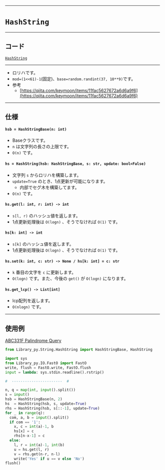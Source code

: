 _____

# `HashString`

_____

## コード

[`HashString`](https://github.com/titan-23/Library_py/blob/main/String/HashString.py)
<!-- code=https://github.com/titan-23/Library_py/blob/main/String\HashString.py -->

_____

- ロリハです。
- `mod=(1<<61)-1`(固定)、`base=random.randint(37, 10**9)`です。
- 参考
  - [https://qiita.com/keymoon/items/11fac5627672a6d6a9f6](https://qiita.com/keymoon/items/11fac5627672a6d6a9f6)

_____

## 仕様

#### `hsb = HashStringBase(n: int)`
- Baseクラスです。
- `n` は文字列の長さの上限です。
- `O(n)` です。

#### `hs = HashString(hsb: HashStringBase, s: str, update: bool=False)`
- 文字列 `s` からロリハを構築します。
- `update=True` のとき、1点更新が可能になります。
  - 内部でセグ木を構築してます。
- `O(n)` です。

#### `hs.get(l: int, r: int) -> int`
- `s[l, r)` のハッシュ値を返します。
- 1点更新処理後は `O(logn)` 、そうでなければ `O(1)` です。

#### `hs[k: int] -> int`
- `s[k]` のハッシュ値を返します。
- 1点更新処理後は `O(logn)` 、そうでなければ `O(1)` です。

#### `hs.set(k: int, c: str) -> None / hs[k: int] = c: str`
- `k` 番目の文字を `c` に更新します。
- `O(logn)` です。また、今後の `get()` が `O(logn)` になります。

#### `hs.get_lcp() -> List[int]`
- lcp配列を返します。
- `O(nlogn)` です。

_____

## 使用例

[ABC331F Palindrome Query]()

```python
from Library_py.String.HashString import HashStringBase, HashString

import sys
from Library_py.IO.FastO import FastO
write, flush = FastO.write, FastO.flush
input = lambda: sys.stdin.readline().rstrip()

#  -----------------------  #

n, q = map(int, input().split())
s = input()
hsb = HashStringBase(n, 2)
hs  = HashString(hsb, s, update=True)
rhs = HashString(hsb, s[::-1], update=True)
for _ in range(q):
  com, a, b = input().split()
  if com == '1':
    x, c = int(a)-1, b
    hs[x] = c
    rhs[n-x-1] = c
  else:
    l, r = int(a)-1, int(b)
    u = hs.get(l, r)
    v = rhs.get(n-r, n-l)
    write('Yes' if u == v else 'No')
flush()
```
